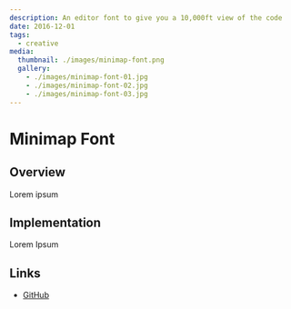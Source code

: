```yaml
---
description: An editor font to give you a 10,000ft view of the code
date: 2016-12-01
tags:
  - creative
media:
  thumbnail: ./images/minimap-font.png
  gallery:
    - ./images/minimap-font-01.jpg
    - ./images/minimap-font-02.jpg
    - ./images/minimap-font-03.jpg
---
```


# Minimap Font

## Overview

Lorem ipsum

## Implementation

Lorem Ipsum

## Links

- [GitHub](https://github.com/davestewart/minimap-font)

